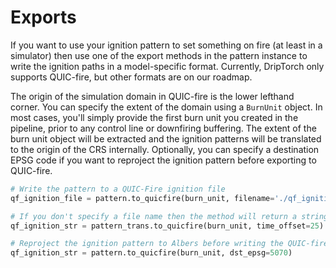 # Exports

If you want to use your ignition pattern to set something on fire (at least in a simulator) then use one of the export methods in the pattern instance to write the ignition paths in a model-specific format. Currently, DripTorch only supports QUIC-fire, but other formats are on our roadmap.

The origin of the simulation domain in QUIC-fire is the lower lefthand corner. You can specify the extent of the domain using a `BurnUnit` object. In most cases, you'll simply provide the first burn unit you created in the pipeline, prior to any control line or downfiring buffering. The extent of the burn unit object will be extracted and the ignition patterns will be translated to the origin of the CRS internally. Optionally, you can specify a destination EPSG code if you want to reproject the ignition pattern before exporting to QUIC-fire.

```python
# Write the pattern to a QUIC-Fire ignition file
qf_ignition_file = pattern.to_quicfire(burn_unit, filename='./qf_ignition.dat', time_offset=100, dst_epsg=5070)

# If you don't specify a file name then the method will return a string containing the file contents
qf_ignition_str = pattern_trans.to_quicfire(burn_unit, time_offset=25)

# Reproject the ignition pattern to Albers before writing the QUIC-fire ignition file
qf_ignition_str = pattern.to_quicfire(burn_unit, dst_epsg=5070)
```
